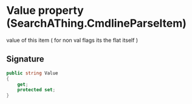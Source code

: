 # Value property (SearchAThing.CmdlineParseItem)
value of this item ( for non val flags its the flat itself )

## Signature
```csharp
public string Value
{
    get;
    protected set;
}
```
